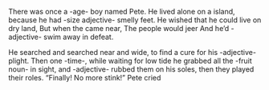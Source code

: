 There was once a -age- boy named Pete.
He lived alone on a island,
because he had -size adjective- smelly feet. 
He wished that he could live on dry land,
But when the came near, 
The people would jeer
And he’d -adjective- swim away in defeat. 


He searched and searched near and wide,
to find a cure for his -adjective- plight.
Then one -time-, while waiting for low tide
he grabbed all the -fruit noun- in sight,
and -adjective- rubbed them on his soles,
then they played their roles.
“Finally! No more stink!” Pete cried
